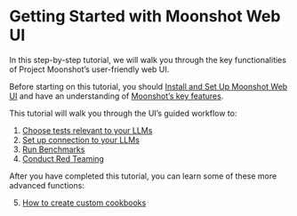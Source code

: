 # Getting Started with Moonshot Web UI

In this step-by-step tutorial, we will walk you through the key functionalities of Project Moonshot’s user-friendly web UI. 

Before starting on this tutorial, you should [Install and Set Up Moonshot Web UI](../getting_started/quick_install.md) and have an understanding of [Moonshot’s key features](https://github.com/aiverify-foundation/moonshot/blob/main/README.md#key-features). 

This tutorial will walk you through the UI’s guided workflow to: 

1. [Choose tests relevant to your LLMs](./choosing_relevant_tests.md)
2. [Set up connection to your LLMs](./connecting_to_llms.md)
3. [Run Benchmarks](./running_benchmarks.md)
4. [Conduct Red Teaming](./red_teaming.md)
  
After you have completed this tutorial, you can learn some of these more advanced functions: 

5. [How to create custom cookbooks](./creating_custom_cookbooks.md)